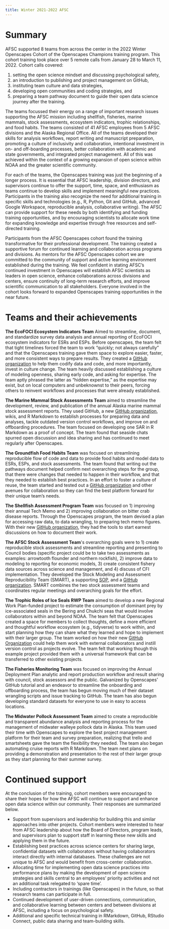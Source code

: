 ```yaml
---
title: Winter 2021-2022 AFSC
---
```


# Summary
AFSC supported 8 teams from across the center in the 2022 Winter Openscapes Cohort of the Openscapes Champions training program. This cohort training took place over 5 remote calls from January 28 to March 11, 2022. Cohort calls covered: 
1) setting the open science mindset and discussing psychological safety, 
2) an introduction to publishing and project management on GitHub, 
3) instituting team culture and data strategies, 
4) developing open communities and coding strategies, and 
5) preparing a team pathway document to guide their open data science journey after the training. 

The teams focussed their energy on a range of important research issues supporting the AFSC mission including shellfish, fisheries, marine mammals, stock assessments, ecosystem indicators, trophic relationships, and food habits. The teams consisted of 41 AFSC employees from 5 AFSC divisions and the Alaska Regional Office. All of the teams developed their skills for analysis workflows, report writing and manuscript preparation, promoting a culture of inclusivity and collaboration, intentional investment in on- and off-boarding processes, better collaboration with academic and state governments, and integrated project management. All of this was achieved within the context of a growing expansion of open science within NOAA and the greater scientific community. 

For each of the teams, the Openscapes training was just the beginning of a longer process. It is essential that AFSC leadership, division directors, and supervisors continue to offer the support, time, space, and enthusiasm as teams continue to develop skills and implement meaningful new practices. Participants in the training also recognize the need for additional training in specific skills and technologies (e.g., R, Python, Git and GitHub, advanced Google Workspace, reproducible analysis, collaborative writing). The AFSC can provide support for these needs by both identifying and funding training opportunities, and by encouraging scientists to allocate work time for expanding knowledge and expertise through free resources and self-directed training.

Participants from the AFSC Openscapes cohort found the training transformative for their professional development. The training created a supportive forum for continued learning and collaboration across programs and divisions. As mentors for the AFSC Openscapes cohort we are committed to the community of support and active learning environment established during the training. We feel confident in stating AFSC’s continued investment in Openscapes will establish AFSC scientists as leaders in open science, enhance collaborations across divisions and centers, ensure continuity of long-term research efforts, and improve scientific communication to all stakeholders. Everyone involved in the cohort looks forward to expanded Openscapes training opportunities in the near future.

# Teams and their achievements
**The EcoFOCI Ecosystem Indicators Team** Aimed to streamline, document, and standardize survey data analysis and annual reporting of EcoFOCI ecosystem indicators for ESRs and ESPs. Before openscapes, the team felt that tight timelines forced the team to work “quickly; not always carefully” and that the Openscapes training gave them space to explore easier, faster, and more consistent ways to prepare results. They created a [GitHub organization](https://github.com/afsc-ecofoci) to help them codify data and code, and more importantly, invest in culture change. The team heavily discussed establishing a culture of modeling openness, sharing early code, and asking for expertise. The team aptly phrased the latter as “hidden expertise,” as the expertise may exist, but on local computers and unbeknownst to their peers, forcing others to reinvent workflows and processes that were already established. 

**The Marine Mammal Stock Assessments Team** aimed to streamline the development, review, and publication of the annual Alaska marine mammal stock assessment reports. They used GitHub, a new [GitHub organization](https://github.com/NMML), wikis, and R Markdown to establish processes for preparing data and analyses, tackle outdated version control workflows, and improve on and offboarding procedures. The team focused on developing one SAR in R Markdown as a proof of concept. The team found that seaside chats spurred open discussion and idea sharing and has continued to meet regularly after Openscapes.

**The Groundfish Food Habits Team** was focused on streamlining reproducible flow of code and data to provide food habits and model data to ESRs, ESPs, and stock assessments. The team found that writing out the pathways document helped confirm next overarching steps for the group, that there were changes that needed to happen in their workflow, and that they needed to establish best practices. In an effort to foster a culture of reuse, the team started and tested out a [GitHub organization](https://github.com/NOAA-REEM/REEM_foodhabits) and other avenues for collaboration so they can find the best platform forward for their unique team’s needs. 

**The Shellfish Assessment Program Team** was focused on 1) improving their annual Tech Memo and 2) improving collaboration on bitter crab disease reports. Through the Openscapes program, the team devised a plan for accessing raw data, to data wrangling, to preparing tech memo figures. With their new [GitHub organization](https://github.com/AFSC-Shellfish-Assessment-Program), they had the tools to start earnest discussions on how to document their work. 

**The AFSC Stock Assessment Team**'s overarching goals were to 1) create reproducible stock assessments and streamline reporting and presenting to Council bodies (specific project could be to take two assessments as examples: arrowtooth flounder and northern rockfish), 2) improve data to modeling to reporting for economic models, 3) create consistent fishery data sources across science and management, and 4) discuss of CFI implementation. They developed the Stock Modeling and Assessment Reproducibility Team (SMART), a supporting [SOP](https://afsc-assessments.github.io/sop/), and a [GitHub organization](https://github.com/afsc-assessments). SMART combines the two stock assessment teams and coordinates regular meetings and overarching goals for the effort. 

**The Trophic Roles of Ice Seals RWP Team** aimed to develop a new Regional Work Plan-funded project to estimate the consumption of dominant prey by ice-associated seals in the Bering and Chukchi seas that would involve collaborators within and beyond NOAA. The team felt that Openscapes created a space for members to collect thoughts, define a more efficient and thoughtful workflow ecosystem (e.g., tidyverse) to work within, and start planning how they can share what they learned and hope to implement with their larger group. The team worked on how their new [GitHub Organization](https://github.com/TrophicRolesOfIceSeals) could help them work with external collaborators and instill version control as projects evolve. The team felt that working though this example project provided them with a universal framework that can be transferred to other existing projects. 

**The Fisheries Monitoring Team**  was focused on improving the Annual Deployment Plan analytic and report production workflow and result sharing with council, stock assessors and the public. Galvanized by Openscapes’ GitHub tutorial and an endeavor to streamline the onboarding and offboarding process, the team has begun moving much of their dataset wrangling scripts and issue tracking to GitHub. The team has also begun developing standard datasets for everyone to use in easy to access locations. 

**The Midwater Pollock Assessment Team** aimed to create a reproducible and transparent abundance analysis and reporting process for the management of midwater walleye pollock data in Alaska. This team used their time with Openscapes to explore the best project management platform for their team and survey preparation, realizing that trello and smartsheets gave the team the flexibility they needed. The team also began automating cruise reports with R Markdown. The team next plans on providing a demonstration and presentation to the rest of their larger group as they start planning for their summer survey. 


# Continued support

At the conclusion of the training, cohort members were encouraged to share their hopes for how the AFSC will continue to support and enhance open data science within our community. Their responses are summarized below.
 
- Support from supervisors and leadership for building this and similar approaches into other projects. Cohort members were interested to hear from AFSC leadership about how the Board of Directors, program leads, and supervisors plan to support staff in learning these new skills and applying them in the future.
- Establishing best practices across science centers for sharing large, confidential datasets with collaborators without having collaborators interact directly with internal databases. These challenges are not unique to AFSC and would benefit from cross-center collaboration.
- Allocating time for implementing open data science practices into performance plans by making the development of open science strategies and skills central to an employees’ priority activities and not an additional task relegated to ‘spare time’. 
- Including contractors in trainings (like Openscapes) in the future, so that research teams can participate in full.
- Continued development of user-driven connections, communication, and collaborative learning between centers and between divisions at AFSC, including a focus on psychological safety. 
- Additional and specific technical training in RMarkdown, GitHub, RStudio Connect, public data sharing and team-building skills.
